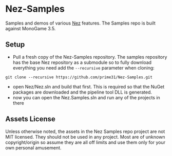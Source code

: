 # Nez-Samples

Samples and demos of various [Nez](https://github.com/prime31/Nez) features. The Samples repo is built against MonoGame 3.5.


Setup
----
- Pull a fresh copy of the Nez-Samples repository. The samples repository has the base Nez repository as a submodule so to fully download everything you need add the `--recursive` parameter when cloning:

`git clone --recursive https://github.com/prime31/Nez-Samples.git`

- open Nez/Nez.sln and build that first. This is required so that the NuGet packages are downloaded and the pipeline tool DLL is generated.
- now you can open the Nez.Samples.sln and run any of the projects in there




Assets License
----
Unless otherwise noted, the assets in the Nez Samples repo project are not MIT licensed. They should not be used in any project. Most are of unknown copyright/origin so assume they are all off limits and use them only for your own personal amusement.
